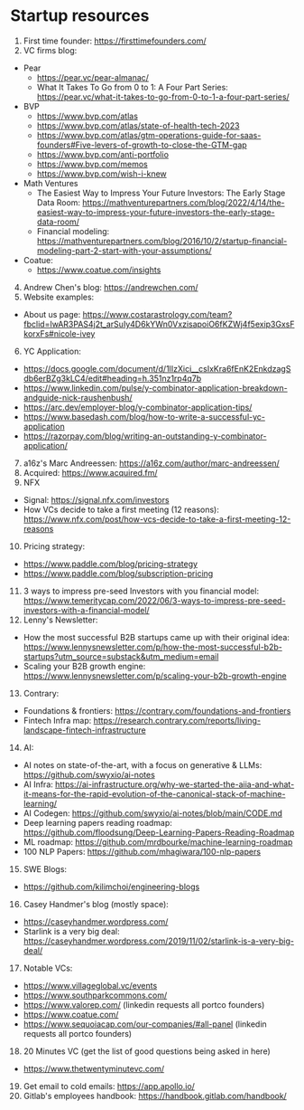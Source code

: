 # Startup resources

1. First time founder: https://firsttimefounders.com/
2. VC firms blog:
- Pear
    - https://pear.vc/pear-almanac/
    - What It Takes To Go from 0 to 1: A Four Part Series: https://pear.vc/what-it-takes-to-go-from-0-to-1-a-four-part-series/
- BVP
    - https://www.bvp.com/atlas
    - https://www.bvp.com/atlas/state-of-health-tech-2023
    - https://www.bvp.com/atlas/gtm-operations-guide-for-saas-founders#Five-levers-of-growth-to-close-the-GTM-gap
    - https://www.bvp.com/anti-portfolio
    - https://www.bvp.com/memos
    - https://www.bvp.com/wish-i-knew
- Math Ventures
    - The Easiest Way to Impress Your Future Investors: The Early Stage Data Room: https://mathventurepartners.com/blog/2022/4/14/the-easiest-way-to-impress-your-future-investors-the-early-stage-data-room/
    - Financial modeling: https://mathventurepartners.com/blog/2016/10/2/startup-financial-modeling-part-2-start-with-your-assumptions/
- Coatue:
    - https://www.coatue.com/insights
4. Andrew Chen's blog: https://andrewchen.com/
5. Website examples:
- About us page: https://www.costarastrology.com/team?fbclid=IwAR3PAS4j2t_arSuIy4D6kYWn0VxzisapoiO6fKZWj4f5exip3GxsFkorxFs#nicole-ivey
6. YC Application:
- https://docs.google.com/document/d/1lIzXici__csIxKra6fEnK2EnkdzagSdb6erBZg3kLC4/edit#heading=h.351nz1rp4q7b
- https://www.linkedin.com/pulse/y-combinator-application-breakdown-andguide-nick-raushenbush/
- https://arc.dev/employer-blog/y-combinator-application-tips/
- https://www.basedash.com/blog/how-to-write-a-successful-yc-application
- https://razorpay.com/blog/writing-an-outstanding-y-combinator-application/
7. a16z's Marc Andreessen: https://a16z.com/author/marc-andreessen/
8. Acquired: https://www.acquired.fm/
9. NFX
- Signal: https://signal.nfx.com/investors
- How VCs decide to take a first meeting (12 reasons): https://www.nfx.com/post/how-vcs-decide-to-take-a-first-meeting-12-reasons
10. Pricing strategy:
- https://www.paddle.com/blog/pricing-strategy
- https://www.paddle.com/blog/subscription-pricing
11. 3 ways to impress pre-seed Investors with you financial model: https://www.temeritycap.com/2022/06/3-ways-to-impress-pre-seed-investors-with-a-financial-model/ 
12. Lenny's Newsletter:
- How the most successful B2B startups came up with their original idea: https://www.lennysnewsletter.com/p/how-the-most-successful-b2b-startups?utm_source=substack&utm_medium=email
- Scaling your B2B growth engine: https://www.lennysnewsletter.com/p/scaling-your-b2b-growth-engine
13. Contrary: 
- Foundations & frontiers: https://contrary.com/foundations-and-frontiers
- Fintech Infra map: https://research.contrary.com/reports/living-landscape-fintech-infrastructure
14. AI:
- AI notes on state-of-the-art, with a focus on generative & LLMs: https://github.com/swyxio/ai-notes
- AI Infra: https://ai-infrastructure.org/why-we-started-the-aiia-and-what-it-means-for-the-rapid-evolution-of-the-canonical-stack-of-machine-learning/
- AI Codegen: https://github.com/swyxio/ai-notes/blob/main/CODE.md
- Deep learning papers reading roadmap: https://github.com/floodsung/Deep-Learning-Papers-Reading-Roadmap
- ML roadmap: https://github.com/mrdbourke/machine-learning-roadmap
- 100 NLP Papers: https://github.com/mhagiwara/100-nlp-papers
15. SWE Blogs:
- https://github.com/kilimchoi/engineering-blogs
16. Casey Handmer's blog (mostly space):
- https://caseyhandmer.wordpress.com/
- Starlink is a very big deal: https://caseyhandmer.wordpress.com/2019/11/02/starlink-is-a-very-big-deal/
17. Notable VCs:
- https://www.villageglobal.vc/events
- https://www.southparkcommons.com/
- https://www.valorep.com/ (linkedin requests all portco founders)
- https://www.coatue.com/
- https://www.sequoiacap.com/our-companies/#all-panel (linkedin requests all portco founders)
18. 20 Minutes VC (get the list of good questions being asked in here)
- https://www.thetwentyminutevc.com/
19. Get email to cold emails: https://app.apollo.io/
20. Gitlab's employees handbook: https://handbook.gitlab.com/handbook/



